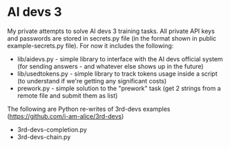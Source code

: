 # AI devs 3
My private attempts to solve AI devs 3 training tasks.
All private API keys and passwords are stored in secrets.py file (in the format shown in public example-secrets.py file).
For now it includes the following:
- lib/aidevs.py - simple library to interface with the AI devs official system (for sending answers - and whatever else shows up in the future)
- lib/usedtokens.py - simple library to track tokens usage inside a script (to understand if we're getting any significant costs)
- prework.py - simple solution to the "prework" task (get 2 strings from a remote file and submit them as list)

The following are Python re-writes of 3rd-devs examples (https://github.com/i-am-alice/3rd-devs)
- 3rd-devs-completion.py
- 3rd-devs-chain.py
